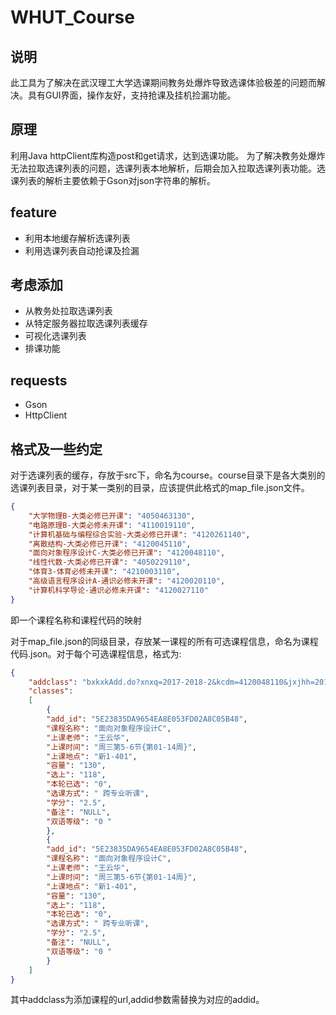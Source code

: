 # WHUT_Course
## 说明
此工具为了解决在武汉理工大学选课期间教务处爆炸导致选课体验极差的问题而解决。具有GUI界面，操作友好，支持抢课及挂机捡漏功能。
## 原理
利用Java httpClient库构造post和get请求，达到选课功能。  为了解决教务处爆炸无法拉取选课列表的问题，选课列表本地解析，后期会加入拉取选课列表功能。选课列表的解析主要依赖于Gson对json字符串的解析。
## feature

* 利用本地缓存解析选课列表
* 利用选课列表自动抢课及捡漏

## 考虑添加

* 从教务处拉取选课列表
* 从特定服务器拉取选课列表缓存
* 可视化选课列表
* 排课功能

## requests

* Gson
* HttpClient

## 格式及一些约定
对于选课列表的缓存，存放于src下，命名为course。course目录下是各大类别的选课列表目录，对于某一类别的目录，应该提供此格式的map_file.json文件。
```json
{
	"大学物理B-大类必修已开课": "4050463130",
	"电路原理B-大类必修未开课": "4110019110", 
	"计算机基础与编程综合实验-大类必修已开课": "4120261140", 
	"离散结构-大类必修已开课": "4120045110", 
	"面向对象程序设计C-大类必修已开课": "4120048110", 
	"线性代数-大类必修已开课": "4050229110", 
	"体育3-体育必修未开课": "4210003110", 
	"高级语言程序设计A-通识必修未开课": "4120020110", 
	"计算机科学导论-通识必修未开课": "4120027110"
}
```
即一个课程名称和课程代码的映射  

对于map_file.json的同级目录，存放某一课程的所有可选课程信息，命名为课程代码.json。对于每个可选课程信息，格式为:
```json
{
	"addclass": "bxkxkAdd.do?xnxq=2017-2018-2&kcdm=4120048110&jxjhh=20164123&addid={suid_obj}&keyinfo=10A8DE488D1D20FCE140EB22ED30AE1F", 
	"classes": 
	[
		{
		"add_id": "5E23835DA9654EA8E053FD02A8C05B48", 
		"课程名称": "面向对象程序设计C", 
		"上课老师": "王云华",
		"上课时间": "周三第5-6节{第01-14周}", 
		"上课地点": "新1-401", 
		"容量": "130", 
		"选上": "118", 
		"本轮已选": "0", 
		"选课方式": " 跨专业听课", 
		"学分": "2.5", 
		"备注": "NULL", 
		"双语等级": "0 "
		}, 
		{
		"add_id": "5E23835DA9654EA8E053FD02A8C05B48", 
		"课程名称": "面向对象程序设计C", 
		"上课老师": "王云华",
		"上课时间": "周三第5-6节{第01-14周}", 
		"上课地点": "新1-401", 
		"容量": "130", 
		"选上": "118", 
		"本轮已选": "0", 
		"选课方式": " 跨专业听课", 
		"学分": "2.5", 
		"备注": "NULL", 
		"双语等级": "0 "
		}
	]
}
```
其中addclass为添加课程的url,addid参数需替换为对应的addid。  
